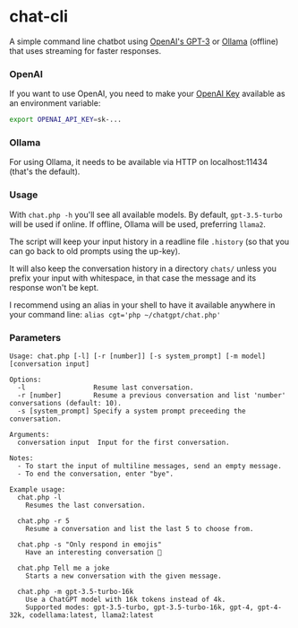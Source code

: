 # chat-cli

A simple command line chatbot using [OpenAI's GPT-3](https://openai.com/blog/openai-api/) or [Ollama](https://github.com/jmorganca/ollama) (offline) that uses streaming for faster responses.

### OpenAI

If you want to use OpenAI, you need to make your [OpenAI Key](https://platform.openai.com/account/api-keys) available as an environment variable:

```bash
export OPENAI_API_KEY=sk-...
```

### Ollama

For using Ollama, it needs to be available via HTTP on localhost:11434 (that's the default).  

### Usage

With `chat.php -h` you'll see all available models. By default, `gpt-3.5-turbo` will be used if online. If offline, Ollama will be used, preferring `llama2`.

The script will keep your input history in a readline file `.history` (so that you can go back to old prompts using the up-key).

It will also keep the conversation history in a directory `chats/` unless you prefix your input with whitespace, in that case the message and its response won't be kept.

I recommend using an alias in your shell to have it available anywhere in your command line: `alias cgt='php ~/chatgpt/chat.php'`

### Parameters

```
Usage: chat.php [-l] [-r [number]] [-s system_prompt] [-m model] [conversation input]

Options:
  -l                 Resume last conversation.
  -r [number]        Resume a previous conversation and list 'number' conversations (default: 10).
  -s [system_prompt] Specify a system prompt preceeding the conversation.

Arguments:
  conversation input  Input for the first conversation.

Notes:
  - To start the input of multiline messages, send an empty message.
  - To end the conversation, enter "bye".

Example usage:
  chat.php -l
    Resumes the last conversation.

  chat.php -r 5
    Resume a conversation and list the last 5 to choose from.

  chat.php -s "Only respond in emojis"
    Have an interesting conversation 🙂

  chat.php Tell me a joke
    Starts a new conversation with the given message.

  chat.php -m gpt-3.5-turbo-16k
    Use a ChatGPT model with 16k tokens instead of 4k.
    Supported modes: gpt-3.5-turbo, gpt-3.5-turbo-16k, gpt-4, gpt-4-32k, codellama:latest, llama2:latest
```

